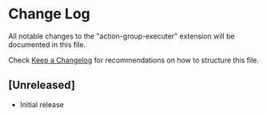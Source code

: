 # Change Log

All notable changes to the "action-group-executer" extension will be documented in this file.

Check [Keep a Changelog](http://keepachangelog.com/) for recommendations on how to structure this file.

## [Unreleased]

- Initial release